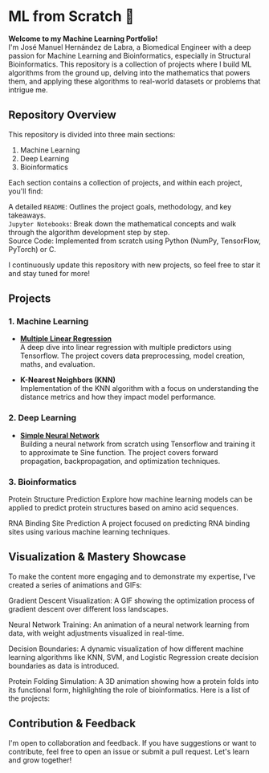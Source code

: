 # ML from Scratch 🚀

**Welcome to my Machine Learning Portfolio!**  
I'm José Manuel Hernández de Labra, a Biomedical Engineer with a deep passion for Machine Learning and Bioinformatics, especially in Structural Bioinformatics. This repository is a collection of projects where I build ML algorithms from the ground up, delving into the mathematics that powers them, and applying these algorithms to real-world datasets or problems that intrigue me.

## Repository Overview
This repository is divided into three main sections:

1. Machine Learning
2. Deep Learning
3. Bioinformatics  

Each section contains a collection of projects, and within each project, you'll find:

A detailed `README`: Outlines the project goals, methodology, and key takeaways.  
`Jupyter Notebooks`: Break down the mathematical concepts and walk through the algorithm development step by step.  
Source Code: Implemented from scratch using Python (NumPy, TensorFlow, PyTorch) or C.  

I continuously update this repository with new projects, so feel free to star it and stay tuned for more!


## Projects
### 1. Machine Learning

- **[Multiple Linear Regression](Machine%20Learning/Multiple%20Linear%20Regression/)**  
A deep dive into linear regression with multiple predictors using Tensorflow. The project covers data preprocessing, model creation, maths, and evaluation.

- **K-Nearest Neighbors (KNN)**  
Implementation of the KNN algorithm with a focus on understanding the distance metrics and how they impact model performance.

### 2. Deep Learning
- **[Simple Neural Network](Deep%20Learning/Neural%20Network/)**  
Building a neural network from scratch using Tensorflow and training it to approximate te Sine function. The project covers forward propagation, backpropagation, and optimization techniques.


### 3. Bioinformatics
Protein Structure Prediction
Explore how machine learning models can be applied to predict protein structures based on amino acid sequences.

RNA Binding Site Prediction
A project focused on predicting RNA binding sites using various machine learning techniques.

## Visualization & Mastery Showcase
To make the content more engaging and to demonstrate my expertise, I've created a series of animations and GIFs:

Gradient Descent Visualization: A GIF showing the optimization process of gradient descent over different loss landscapes.

Neural Network Training: An animation of a neural network learning from data, with weight adjustments visualized in real-time.

Decision Boundaries: A dynamic visualization of how different machine learning algorithms like KNN, SVM, and Logistic Regression create decision boundaries as data is introduced.

Protein Folding Simulation: A 3D animation showing how a protein folds into its functional form, highlighting the role of bioinformatics.
Here is a list of the projects:


## Contribution & Feedback
I'm open to collaboration and feedback. If you have suggestions or want to contribute, feel free to open an issue or submit a pull request. Let's learn and grow together!



